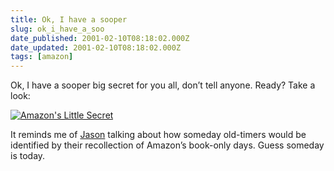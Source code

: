 ```yaml
---
title: Ok, I have a sooper
slug: ok_i_have_a_soo
date_published: 2001-02-10T08:18:02.000Z
date_updated: 2001-02-10T08:18:02.000Z
tags: [amazon]
---
```


Ok, I have a sooper big secret for you all, don’t tell anyone. Ready? Take a look:

[![Amazon's Little Secret](https://cdn.glitch.global/71e5579f-aba0-499a-b200-01549a2a80ce/paypagesm.jpg?v=1730089616638)](https://cdn.glitch.global/71e5579f-aba0-499a-b200-01549a2a80ce/paypage.jpg?v=1730089616194)

It reminds me of [Jason](http://www.kottke.org/00/01/000125amazon_has_t.html) talking about how someday old-timers would be identified by their recollection of Amazon’s book-only days. Guess someday is today.
